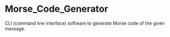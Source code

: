 # Morse_Code_Generator
CLI (command line interface) software to generate Morse code of the given message. 
